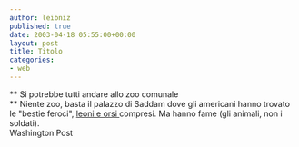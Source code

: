 ```yaml
---
author: leibniz
published: true
date: 2003-04-18 05:55:00+00:00
layout: post
title: Titolo
categories:
- web
---
```


 **   Si potrebbe tutti andare allo zoo comunale   
** Niente zoo, basta il palazzo di Saddam dove gli americani hanno trovato le "bestie feroci",  [   leoni e orsi ](http://www.washtimes.com/national/20030418-25436380.htm)compresi. Ma hanno fame (gli animali, non i soldati).  
  Washington Post
